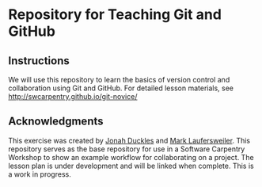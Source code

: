 # Repository for Teaching Git and GitHub 

## Instructions
We will use this repository to learn the basics of version control and collaboration using Git and GitHub. For detailed lesson materials, see http://swcarpentry.github.io/git-novice/

## Acknowledgments
This exercise was created by [Jonah Duckles](https://github.com/jduckles) and [Mark Laufersweiler](https://github.com/laufers). This repository serves as the base repository for use in a Software Carpentry Workshop 
to show an example workflow for  collaborating on a project. The lesson plan is under
development and will be linked when complete. This is a work in progress.
